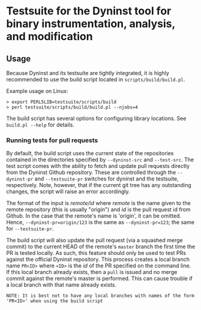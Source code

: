 # Testsuite for the Dyninst tool for binary instrumentation, analysis, and modification

## Usage

Because Dyninst and its testsuite are tightly integrated, it is highly recommended to use the build script located in `scripts/build/build.pl`.

Example usage on Linux:

	> export PERL5LIB=testsuite/scripts/build
	> perl testsuite/scripts/build/build.pl --njobs=4
	
The build script has several options for configuring library locations. See `build.pl --help` for details.

### Running tests for pull requests

By default, the build script uses the current state of the repositories contained in the directories specified by `--dyninst-src` and `--test-src`. The test script comes with the ability to fetch and update pull requests directly from the Dyninst Github repository. These are controlled through the `--dyninst-pr` and `--testsuite-pr` switches for dyninst and the testsuite, respectively. Note, however, that if the current git tree has any outstanding changes, the script will raise an error accordingly.

The format of the input is *remote/id* where *remote* is the name given to the remote repository (this is usually "origin") and *id* is the pull request id from Github. In the case that the remote's name is 'origin', it can be omitted. Hence, `--dyninst-pr=origin/123` is the same as `--dyninst-pr=123`; the same for `--testsuite-pr`.

The build script will also update the pull request (via a squashed merge commit) to the current HEAD of the remote's `master` branch the first time the PR is tested locally. As such, this feature should only be used to test PRs against the official Dyninst repository. This process creates a local branch name `PR<ID>` where `<ID>` is the *id* of the PR specified on the command line. If this local branch already exists, then a `pull` is issued and no merge commit against the remote's master is performed. This can cause trouble if a local branch with that name already exists.

	NOTE: It is best not to have any local branches with names of the form 'PR<ID>' when using the build script

